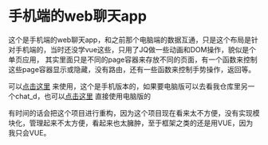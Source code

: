 # 手机端的web聊天app

这个是手机端的web聊天app，和之前那个电脑端的数据互通，只是这个布局是针对手机端的，当时还没学vue这些，只用了JQ做一些动画和DOM操作，貌似是个单页应用，
其实里面只是不同的page容器来存放不同的页面，有一个函数来控制这些page容器显示或隐藏，没有路由，还有一些函数来控制手势操作，返回等。

可以[点击这里](http://106.12.198.147/m) 来使用，这个是手机版本的，如果要电脑版可以去看我仓库里另一个chat_d，也可以[点击这里](http://106.12.198.147/) 直接使用电脑版的

有时间的话会把这个项目进行重构，因为这个项目现在看来太不方便，没有实现模块化，管理起来不太方便，看起来也太臃肿，至于框架之类的还是用VUE，因为我只会VUE。

